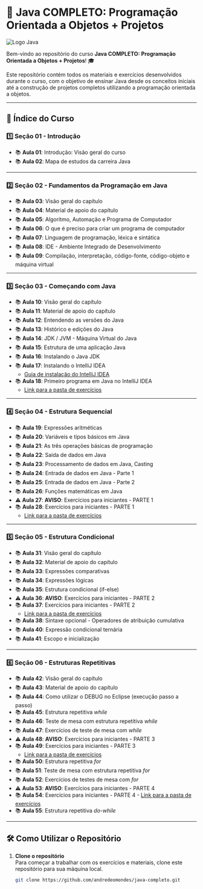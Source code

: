 # 🚀 **Java COMPLETO: Programação Orientada a Objetos + Projetos**

![Logo Java](https://i.redd.it/1r6z9ip45i861.png)

Bem-vindo ao repositório do curso **Java COMPLETO: Programação Orientada a Objetos + Projetos**! 🎓

Este repositório contém todos os materiais e exercícios desenvolvidos durante o curso, com o objetivo de ensinar Java desde os conceitos iniciais até a construção de projetos completos utilizando a programação orientada a objetos.

---

## 📑 **Índice do Curso**

### 1️⃣ **Seção 01 - Introdução**
- 📚 **Aula 01**: Introdução: Visão geral do curso  
- 📚 **Aula 02**: Mapa de estudos da carreira Java

---

### 2️⃣ **Seção 02 - Fundamentos da Programação em Java**
- 📚 **Aula 03**: Visão geral do capítulo  
- 📚 **Aula 04**: Material de apoio do capítulo  
- 📚 **Aula 05**: Algoritmo, Automação e Programa de Computador  
- 📚 **Aula 06**: O que é preciso para criar um programa de computador  
- 📚 **Aula 07**: Linguagem de programação, léxica e sintática  
- 📚 **Aula 08**: IDE - Ambiente Integrado de Desenvolvimento  
- 📚 **Aula 09**: Compilação, interpretação, código-fonte, código-objeto e máquina virtual

---

### 3️⃣ **Seção 03 - Começando com Java**
- 📚 **Aula 10**: Visão geral do capítulo  
- 📚 **Aula 11**: Material de apoio do capítulo  
- 📚 **Aula 12**: Entendendo as versões do Java  
- 📚 **Aula 13**: Histórico e edições do Java  
- 📚 **Aula 14**: JDK / JVM - Máquina Virtual do Java  
- 📚 **Aula 15**: Estrutura de uma aplicação Java  
- 📚 **Aula 16**: Instalando o Java JDK  
- 📚 **Aula 17**: Instalando o IntelliJ IDEA  
    - [Guia de instalação do IntelliJ IDEA](https://www.jetbrains.com/idea/download/)  
- 📚 **Aula 18**: Primeiro programa em Java no IntelliJ IDEA  
    - [Link para a pasta de exercícios](https://github.com/andredeomondes/java-completo/tree/main/s03c18_introducao/primeiro-programa)

---

### 4️⃣ **Seção 04 - Estrutura Sequencial**
- 📚 **Aula 19**: Expressões aritméticas  
- 📚 **Aula 20**: Variáveis e tipos básicos em Java  
- 📚 **Aula 21**: As três operações básicas de programação  
- 📚 **Aula 22**: Saída de dados em Java  
- 📚 **Aula 23**: Processamento de dados em Java, Casting  
- 📚 **Aula 24**: Entrada de dados em Java - Parte 1  
- 📚 **Aula 25**: Entrada de dados em Java - Parte 2  
- 📚 **Aula 26**: Funções matemáticas em Java  
- ⚠️ **Aula 27**: **AVISO**: Exercícios para iniciantes - PARTE 1  
- 📚 **Aula 28**: Exercícios para iniciantes - PARTE 1  
    - [Link para a pasta de exercícios](https://github.com/andredeomondes/java-completo/tree/main/s04c30_estrutura_sequencial)

---

### 5️⃣ **Seção 05 - Estrutura Condicional**
- 📚 **Aula 31**: Visão geral do capítulo  
- 📚 **Aula 32**: Material de apoio do capítulo  
- 📚 **Aula 33**: Expressões comparativas  
- 📚 **Aula 34**: Expressões lógicas  
- 📚 **Aula 35**: Estrutura condicional (if-else)  
- ⚠️ **Aula 36**: **AVISO**: Exercícios para iniciantes - PARTE 2  
- 📚 **Aula 37**: Exercícios para iniciantes - PARTE 2  
    - [Link para a pasta de exercícios](https://github.com/andredeomondes/java-completo/tree/main/s05c37_estrutura_condicional)  
- 📚 **Aula 38**: Sintaxe opcional - Operadores de atribuição cumulativa  
- 📚 **Aula 40**: Expressão condicional ternária  
- 📚 **Aula 41**: Escopo e inicialização

---

### 6️⃣ **Seção 06 - Estruturas Repetitivas**
- 📚 **Aula 42**: Visão geral do capítulo  
- 📚 **Aula 43**: Material de apoio do capítulo  
- 📚 **Aula 44**: Como utilizar o DEBUG no Eclipse (execução passo a passo)  
- 📚 **Aula 45**: Estrutura repetitiva *while*  
- 📚 **Aula 46**: Teste de mesa com estrutura repetitiva *while*  
- 📚 **Aula 47**: Exercícios de teste de mesa com *while*  
- ⚠️ **Aula 48**: **AVISO**: Exercícios para iniciantes - PARTE 3  
- 📚 **Aula 49**: Exercícios para iniciantes - PARTE 3  
    - [Link para a pasta de exercícios](https://github.com/andredeomondes/java-completo/tree/main/s06c49_estruturas_repetitivas_parte1)  
- 📚 **Aula 50**: Estrutura repetitiva *for*  
- 📚 **Aula 51**: Teste de mesa com estrutura repetitiva *for*  
- 📚 **Aula 52**: Exercícios de testes de mesa com *for*  
- ⚠️ **Aula 53**: **AVISO**: Exercícios para iniciantes - PARTE 4  
- 📚 **Aula 54**: Exercícios para iniciantes - PARTE 4
      - [Link para a pasta de exercícios](https://github.com/andredeomondes/java-completo/tree/main/s06c55_estruturas_repetitivas_parte2)
- 📚 **Aula 55**: Estrutura repetitiva *do-while*  

---

## 🛠 **Como Utilizar o Repositório**

1. **Clone o repositório**  
   Para começar a trabalhar com os exercícios e materiais, clone este repositório para sua máquina local.

   ```bash
   git clone https://github.com/andredeomondes/java-completo.git
